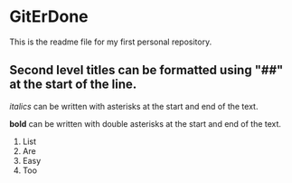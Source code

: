 # GitErDone

This is the readme file for my first personal repository.

## Second level titles can be formatted using "##" at the start of the line.

*italics* can be written with asterisks at the start and end of the text.

**bold** can be written with double asterisks at the start and end of the text.

1. List
2. Are
3. Easy
4. Too


